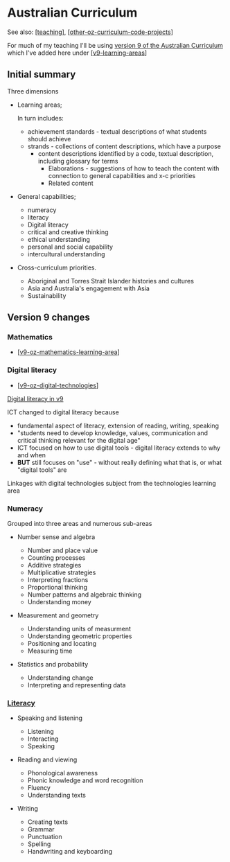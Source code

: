 # Australian Curriculum

See also: [[teaching]], [[other-oz-curriculum-code-projects]]

For much of my teaching I'll be using [version 9 of the Australian Curriculum](https://v9.australiancurriculum.edu.au/) which I've added here under [[v9-learning-areas]]




## Initial summary

Three dimensions

- Learning areas;

    In turn includes:

    - achievement standards - textual descriptions of what students should achieve
    - strands - collections of content descriptions, which have a purpose
      - content descriptions 
        identified by a code, textual description, including glossary for terms
        - Elaborations - suggestions of how to teach the content with connection to general capabilities and x-c priorities
        - Related content

- General capabilities;

  - numeracy
  - literacy
  - Digital literacy
  - critical and creative thinking
  - ethical understanding
  - personal and social capability
  - intercultural understanding

- Cross-curriculum priorities.

  - Aboriginal and Torres Strait Islander histories and cultures
  - Asia and Australia's engagement with Asia
  - Sustainability

## Version 9 changes

### Mathematics

- [[v9-oz-mathematics-learning-area]]

### Digital literacy

- [[v9-oz-digital-technologies]]

[Digital literacy in v9](https://v9.australiancurriculum.edu.au/resources/stories/digital-literacy-in-the-new-australian-curriculum)

ICT changed to digital literacy because

- fundamental aspect of literacy, extension of reading, writing, speaking
- "students need to develop knowledge, values, communication and critical thinking relevant for the digital age"
- ICT focused on how to use digital tools - digital literacy extends to why and when
- **BUT** still focuses on "use" - without really defining what that is, or what "digital tools" are

Linkages with digital technologies subject from the technologies learning area

### Numeracy

Grouped into three areas and numerous sub-areas

- Number sense and algebra

  - Number and place value
  - Counting processes 
  - Additive strategies
  - Multiplicative strategies
  - Interpreting fractions 
  - Proportional thinking
  - Number patterns and algebraic thinking
  - Understanding money

- Measurement and geometry

  - Understanding units of measurment 
  - Understanding geometric properties 
  - Positioning and locating 
  - Measuring time

- Statistics and probability
  
  - Understanding change
  - Interpreting and representing data

### [Literacy](https://v9.australiancurriculum.edu.au/f-10-curriculum/general-capabilities/literacy?element=0&sub-element=0)

- Speaking and listening

  - Listening 
  - Interacting 
  - Speaking

- Reading and viewing

  - Phonological awareness 
  - Phonic knowledge and word recognition
  - Fluency
  - Understanding texts

- Writing

  - Creating texts
  - Grammar 
  - Punctuation
  - Spelling
  - Handwriting and keyboarding

[//begin]: # "Autogenerated link references for markdown compatibility"
[teaching]: ../teaching "Teaching"
[other-oz-curriculum-code-projects]: other-oz-curriculum-code-projects "other-oz-curriculum-code-projects"
[v9-learning-areas]: v9/v9-learning-areas "v9-learning-areas"
[v9-oz-mathematics-learning-area]: v9-oz-mathematics-learning-area "Mathematics learning area - Australian Curriculum v9"
[v9-oz-digital-technologies]: v9-oz-digital-technologies "v9-oz-digital-technologies"
[//end]: # "Autogenerated link references"